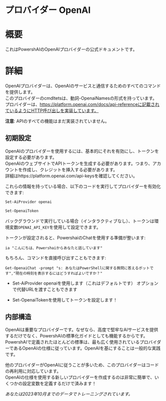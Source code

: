 ﻿# プロバイダー OpenAI  

# 概要 <!--! @#Short --> 

これはPowershAIのOpenAIプロバイダーの公式ドキュメントです。

# 詳細  <!--! @#Long --> 

OpenAIプロバイダーは、OpenAIのサービスと通信するためのすべてのコマンドを提供します。  
このプロバイダーのcmdltetsは、動詞-OpenaiNamesの形式を持っています。  
プロバイダーは、https://platform.openai.com/docs/api-referenceに記載されているようにHTTP呼び出しを実装しています。

**注意**: APIのすべての機能はまだ実装されていません。


## 初期設定 

OpenAIのプロバイダーを使用するには、基本的にそれを有効にし、トークンを設定する必要があります。  
OpenAIのウェブサイトでAPIトークンを生成する必要があります。つまり、アカウントを作成し、クレジットを挿入する必要があります。  
詳細はhttps://platform.openai.com/api-keysを確認してください。 

これらの情報を持っている場合、以下のコードを実行してプロバイダーを有効化できます:

```powershell 
Set-AiProvider openai 

Set-OpenaiToken
```

バックグラウンドで実行している場合（インタラクティブなし）、トークンは環境変数`OPENAI_API_KEY`を使用して設定できます。  

トークンが設定されると、PowershaiのChatを使用する準備が整います:

```
ia "こんにちは、Powershaiからあなたと話しています"
```

もちろん、コマンドを直接呼び出すこともできます:

```
Get-OpenaiChat -prompt "s: あなたはPowerShellに関する質問に答えるボットです","現在の時刻を表示するにはどうすればよいですか？"
```




* Set-AiProvider openaiを使用します（これはデフォルトです）
オプションで代替URLを渡すこともできます

* Set-OpenaiTokenを使用してトークンを設定します！


## 内部構造

OpenAIは重要なプロバイダーです。なぜなら、高度で堅牢なAIサービスを提供するだけでなく、PowershAIの標準化ガイドとしても機能するからです。  
PowershAIで定義されたほとんどの標準は、最も広く使用されているプロバイダーであるOpenAIの仕様に従っています。OpenAIを基にすることは一般的な実践です。  

他のプロバイダーがOpenAIに従うことが多いため、このプロバイダーはコードの再利用に対応しています。  
OpenAIの仕様を使用する新しいプロバイダーを作成するのは非常に簡単で、いくつかの設定変数を定義するだけで済みます！


_あなたは2023年10月までのデータでトレーニングされています。_
